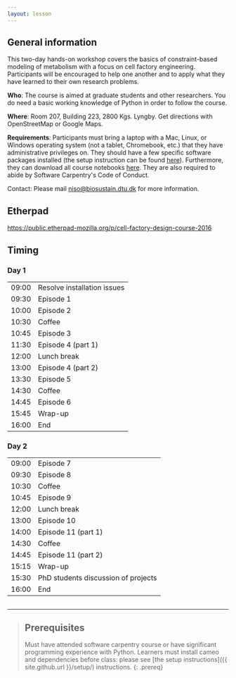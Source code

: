 ```yaml
---
layout: lesson
---
```


## General information

This two-day hands-on workshop covers the basics of constraint-based modeling of metabolism with a focus on cell factory engineering. Participants will be encouraged to help one another and to apply what they have learned to their own research problems.

**Who**: The course is aimed at graduate students and other researchers. You do need a basic working knowledge of Python in order to follow the course.

**Where**: Room 207, Building 223, 2800 Kgs. Lyngby. Get directions with OpenStreetMap or Google Maps.

**Requirements**: Participants must bring a laptop with a Mac, Linux, or Windows operating system (not a tablet, Chromebook, etc.) that they have administrative privileges on. They should have a few specific software packages installed (the setup instruction can be found [here](setup)). Furthermore, they can download all course notebooks [here](https://github.com/biosustain/cell-factory-design-course/archive/master.zip). They are also required to abide by Software Carpentry's Code of Conduct.

Contact: Please mail niso@biosustain.dtu.dk for more information.

## Etherpad

<https://public.etherpad-mozilla.org/p/cell-factory-design-course-2016>

## Timing

<div class="col-md-6">
    <h3>Day 1</h3>
    <table class="table table-striped">
      <tbody>
      <tr> <td>09:00</td>  <td>Resolve installation issues</td></tr>
      <tr> <td>09:30</td>  <td>Episode 1</td></tr>
      <tr> <td>10:00</td>  <td>Episode 2</td></tr>
      <tr> <td>10:30</td> <td>Coffee</td> </tr>
      <tr> <td>10:45</td>  <td>Episode 3</td></tr>
      <tr> <td>11:30</td>  <td>Episode 4 (part 1)</td></tr>
      <tr> <td>12:00</td>  <td>Lunch break</td> </tr>
      <tr> <td>13:00</td>  <td>Episode 4 (part 2) </td> </tr>
      <tr> <td>13:30</td>  <td>Episode 5 </td> </tr>
      <tr> <td>14:30</td>  <td>Coffee</td> </tr>
      <tr> <td>14:45</td>  <td>Episode 6</td> </tr>
      <tr> <td>15:45</td>  <td>Wrap-up</td> </tr>
      <tr> <td>16:00</td>  <td>End</td> </tr>
    </tbody></table>
  </div>
  <div class="col-md-6">
      <h3>Day 2</h3>
      <table class="table table-striped">
        <tbody>
        <tr> <td>09:00</td>  <td>Episode 7</td> </tr>
        <tr> <td>09:30</td>  <td>Episode 8</td> </tr>
        <tr> <td>10:30</td>  <td>Coffee</td> </tr>
        <tr> <td>10:45</td>  <td>Episode 9</td> </tr>
        <tr> <td>12:00</td>  <td>Lunch break</td> </tr>
        <tr> <td>13:00</td>  <td>Episode 10</td> </tr>
        <tr> <td>14:00</td>  <td>Episode 11 (part 1)</td> </tr>
        <tr> <td>14:30</td>  <td>Coffee</td> </tr>
        <tr> <td>14:45</td>  <td>Episode 11 (part 2)</td> </tr>
        <tr> <td>15:15</td>  <td>Wrap-up</td> </tr>
        <tr> <td>15:30</td>  <td>PhD students discussion of projects</td> </tr>
        <tr> <td>16:00</td>  <td>End</td> </tr>
      </tbody></table>
    </div>

##
----

> ## Prerequisites
>
> Must have attended software carpentry course or have significant programming experience with Python.
> Learners must install cameo and dependencies before class: please see [the setup instructions]({{ site.github.url }}/setup/) instructions.
{: .prereq}
